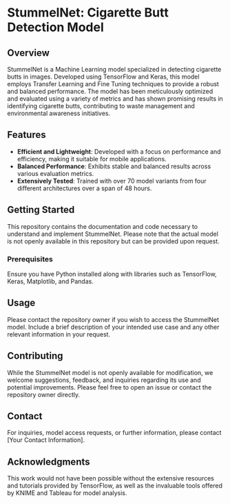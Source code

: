 # StummelNet: Cigarette Butt Detection Model

## Overview

StummelNet is a Machine Learning model specialized in detecting cigarette butts in images. Developed using TensorFlow and Keras, this model employs Transfer Learning and Fine Tuning techniques to provide a robust and balanced performance. The model has been meticulously optimized and evaluated using a variety of metrics and has shown promising results in identifying cigarette butts, contributing to waste management and environmental awareness initiatives.

## Features

- **Efficient and Lightweight**: Developed with a focus on performance and efficiency, making it suitable for mobile applications.
- **Balanced Performance**: Exhibits stable and balanced results across various evaluation metrics.
- **Extensively Tested**: Trained with over 70 model variants from four different architectures over a span of 48 hours.

## Getting Started

This repository contains the documentation and code necessary to understand and implement StummelNet. Please note that the actual model is not openly available in this repository but can be provided upon request.

### Prerequisites

Ensure you have Python installed along with libraries such as TensorFlow, Keras, Matplotlib, and Pandas.

## Usage

Please contact the repository owner if you wish to access the StummelNet model. Include a brief description of your intended use case and any other relevant information in your request.

## Contributing

While the StummelNet model is not openly available for modification, we welcome suggestions, feedback, and inquiries regarding its use and potential improvements. Please feel free to open an issue or contact the repository owner directly.

## Contact

For inquiries, model access requests, or further information, please contact [Your Contact Information].

## Acknowledgments

This work would not have been possible without the extensive resources and tutorials provided by TensorFlow, as well as the invaluable tools offered by KNIME and Tableau for model analysis.
